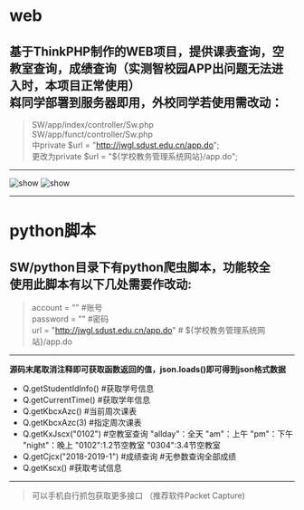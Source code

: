 # web
**基于ThinkPHP制作的WEB项目，提供课表查询，空教室查询，成绩查询（实测智校园APP出问题无法进入时，本项目正常使用）**  
**嵙同学部署到服务器即用，外校同学若使用需改动：**
----
> SW/app/index/controller/Sw.php<br>
> SW/app/funct/controller/Sw.php<br>
> 中private $url = "http://jwgl.sdust.edu.cn/app.do"; <br>
更改为private $url = "${学校教务管理系统网站}/app.do";<br>
----
![show](https://raw.githubusercontent.com/WindrunnerMax/SW/master/public/show1.jpg)
![show](https://raw.githubusercontent.com/WindrunnerMax/SW/master/public/show2.jpg)
  
  ----
  
# python脚本
**SW/python目录下有python爬虫脚本，功能较全**  
**使用此脚本有以下几处需要作改动:**  
----
> account = "" #账号 <br>
> password = "" #密码 <br>
> url = "http://jwgl.sdust.edu.cn/app.do" # ${学校教务管理系统网站}/app.do<br>
----
**源码末尾取消注释即可获取函数返回的值，json.loads()即可得到json格式数据**  
* Q.getStudentIdInfo() #获取学号信息<br>
* Q.getCurrentTime() #获取学年信息<br>
* Q.getKbcxAzc() #当前周次课表<br>
* Q.getKbcxAzc(3) #指定周次课表<br>
* Q.getKxJscx("0102") #空教室查询 "allday"：全天 "am"：上午 "pm"：下午 "night"：晚上 "0102":1.2节空教室 "0304":3.4节空教室<br>
* Q.getCjcx("2018-2019-1") #成绩查询 #无参数查询全部成绩<br>
* Q.getKscx() #获取考试信息<br>
----
   
> 可以手机自行抓包获取更多接口 （推荐软件Packet Capture)<br>  

